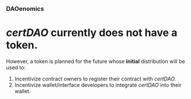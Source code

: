 ### DAOenomics
#
# *certDAO* currently does **not** have a token.

However, a token is planned for the future whose **initial** distribution will be used to:

1. Incentivize contract owners to register their contract with *certDAO*.
2. Incentivize  wallet/interface developers to integrate *certDAO* into their wallet.

